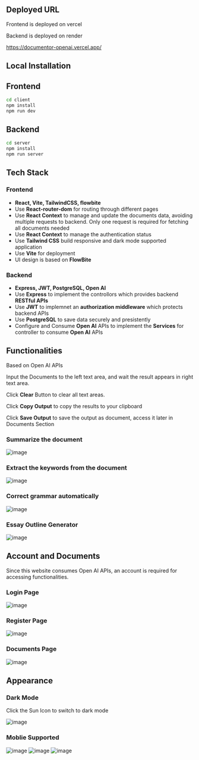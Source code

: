 ## Deployed URL
Frontend is deployed on vercel

Backend is deployed on render

https://documentor-openai.vercel.app/

## Local Installation

## Frontend

```bash
cd client
npm install
npm run dev
```

## Backend

```bash
cd server
npm install
npm run server
```



## Tech Stack

### Frontend

- **React, Vite, TailwindCSS, flowbite**
- Use **React-router-dom** for routing through different pages
- Use **React Context** to manage and update the documents data, avoiding multiple requests to backend. Only one request is required for fetching all documents needed
- Use **React Context** to manage the authentication status 
- Use **Tailwind CSS** build responsive and dark mode supported application
- Use **Vite** for deployment
- UI design is based on **FlowBite**

### Backend

- **Express, JWT, PostgreSQL, Open AI**
- Use **Express** to implement the controllors which provides backend **RESTful APIs**
- Use **JWT** to implemnet an **authorization middleware** which protects backend APIs
- Use **PostgreSQL** to save data securely and presistently
- Configure and Consume **Open AI** APIs to implement the **Services** for controller to consume **Open AI** APIs

## Functionalities

Based on Open AI APIs

Input the Documents to the left text area, and wait the result appears in right text area.

Click **Clear** Button to clear all text areas.

Click **Copy Output** to copy the results to your clipboard

Click **Save Output** to save the output as document, access it later in Documents Section



### Summarize the document

![image](https://user-images.githubusercontent.com/86038626/210541205-8dba07fb-cfcd-4054-b954-d32719f90676.png)






### Extract the keywords from the document



![image](https://user-images.githubusercontent.com/86038626/210541282-39573dbc-0168-4c1a-a56a-420803d57ad7.png)




### Correct grammar automatically



![image](https://user-images.githubusercontent.com/86038626/210541354-e366553c-c687-4cbe-8bb1-26b8302fc9a4.png)




### Essay Outline Generator

![image](https://user-images.githubusercontent.com/86038626/210541438-66d5757b-b394-4d60-a884-d81c24370a3d.png)






## Account and Documents

Since this website consumes Open AI APIs, an account is required for accessing functionalities.

### Login Page

![image](https://user-images.githubusercontent.com/86038626/210541514-bb9b0e7c-ff07-4060-8698-0c3d071ab019.png)




### Register Page

![image](https://user-images.githubusercontent.com/86038626/210541582-a10cc430-c017-4df6-836e-cf139d19492c.png)


### Documents Page

![image](https://user-images.githubusercontent.com/86038626/210541637-318b5725-5fcc-451d-9b31-ea6aaca00c50.png)




## Appearance

### Dark Mode

Click the Sun Icon to switch to dark mode

![image](https://user-images.githubusercontent.com/86038626/210541697-15c8b506-f088-4174-a186-5777f65889b4.png)

### Moblie Supported

![image](https://user-images.githubusercontent.com/86038626/210541797-0ca41ce1-801f-468c-a74f-7c568627e59e.png)
![image](https://user-images.githubusercontent.com/86038626/210541863-616acf2d-c681-4a95-86cc-09f11ec7cf3b.png)
![image](https://user-images.githubusercontent.com/86038626/210541915-07a958aa-1d57-4328-a709-2bf87eb0a0d1.png)


